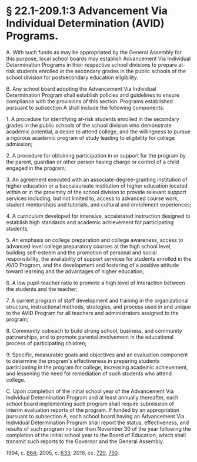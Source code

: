 # § 22.1-209.1:3 Advancement Via Individual Determination (AVID) Programs.

<p>A. With such funds as may be appropriated by the General Assembly for this purpose, local school boards may establish Advancement Via Individual Determination Programs in their respective school divisions to prepare at-risk students enrolled in the secondary grades in the public schools of the school division for postsecondary education eligibility.</p><p>B. Any school board adopting the Advancement Via Individual Determination Program shall establish policies and guidelines to ensure compliance with the provisions of this section. Programs established pursuant to subsection A shall include the following components:</p><p>1. A procedure for identifying at-risk students enrolled in the secondary grades in the public schools of the school division who demonstrate academic potential, a desire to attend college, and the willingness to pursue a rigorous academic program of study leading to eligibility for college admission;</p><p>2. A procedure for obtaining participation in or support for the program by the parent, guardian or other person having charge or control of a child engaged in the program;</p><p>3. An agreement executed with an associate-degree-granting institution of higher education or a baccalaureate institution of higher education located within or in the proximity of the school division to provide relevant support services including, but not limited to, access to advanced course work, student mentorships and tutorials, and cultural and enrichment experiences;</p><p>4. A curriculum developed for intensive, accelerated instruction designed to establish high standards and academic achievement for participating students;</p><p>5. An emphasis on college preparation and college awareness, access to advanced level college preparatory courses at the high school level, building self-esteem and the promotion of personal and social responsibility, the availability of support services for students enrolled in the AVID Program, and the development and fostering of a positive attitude toward learning and the advantages of higher education;</p><p>6. A low pupil-teacher ratio to promote a high level of interaction between the students and the teacher;</p><p>7. A current program of staff development and training in the organizational structure, instructional methods, strategies, and process used in and unique to the AVID Program for all teachers and administrators assigned to the program;</p><p>8. Community outreach to build strong school, business, and community partnerships, and to promote parental involvement in the educational process of participating children;</p><p>9. Specific, measurable goals and objectives and an evaluation component to determine the program's effectiveness in preparing students participating in the program for college, increasing academic achievement, and lessening the need for remediation of such students who attend college.</p><p>C. Upon completion of the initial school year of the Advancement Via Individual Determination Program and at least annually thereafter, each school board implementing such program shall require submission of interim evaluation reports of the program. If funded by an appropriation pursuant to subsection A, each school board having an Advancement Via Individual Determination Program shall report the status, effectiveness, and results of such program no later than November 30 of the year following the completion of the initial school year to the Board of Education, which shall transmit such reports to the Governor and the General Assembly.</p><p>1994, c. <a href='http://lis.virginia.gov/cgi-bin/legp604.exe?941+ful+CHAP0864'>864</a>; 2005, c. <a href='http://lis.virginia.gov/cgi-bin/legp604.exe?051+ful+CHAP0633'>633</a>; 2016, cc. <a href='http://lis.virginia.gov/cgi-bin/legp604.exe?161+ful+CHAP0720'>720</a>, <a href='http://lis.virginia.gov/cgi-bin/legp604.exe?161+ful+CHAP0750'>750</a>.</p>
